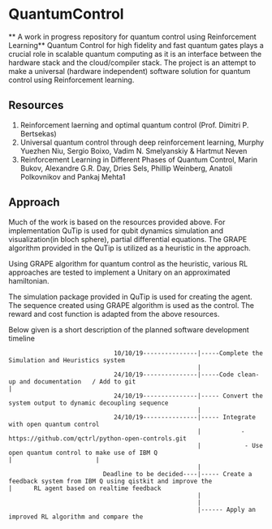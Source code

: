 # QuantumControl
** A work in progress repository for quantum control using Reinforcement Learning**
Quantum Control for high fidelity and fast quantum gates plays a crucial role in scalable quantum computing as it is an interface between the hardware stack and the cloud/compiler stack. The project is an attempt to make a universal (hardware independent) software solution for quantum control using Reinforcement learning. 

## Resources
1) Reinforcement laerning and optimal quantum control (Prof. Dimitri P. Bertsekas)
2) Universal quantum control through deep reinforcement learning, Murphy Yuezhen Niu, Sergio Boixo, Vadim N. Smelyanskiy & Hartmut Neven 
3) Reinforcement Learning in Different Phases of Quantum Control, Marin Bukov, Alexandre G.R. Day, Dries Sels, Phillip Weinberg, Anatoli      Polkovnikov and Pankaj Mehta1

## Approach 
Much of the work is based on the resources provided above. For implementation QuTip is used for qubit dynamics simulation and visualization(in bloch sphere), partial differential equations. The GRAPE algorithm provided in the QuTip is utilized as a heuristic in the approach.  

Using GRAPE algorithm for quantum control as the heuristic, various RL approaches are tested to implement a Unitary on an approximated hamiltonian.  

The simulation package provided in QuTip is used for creating the agent. The sequence created using GRAPE algorithm is used as the control. 
The reward and cost function is adapted from the above resources. 

Below given is a short description of the planned software development timeline

                                 10/10/19---------------|-----Complete the Simulation and Heuristics system
                                                        |
                                 24/10/19---------------|-----Code clean-up and documentation   / Add to git                                                                                     | 
                                 24/10/19---------------|----- Convert the system output to dynamic decoupling sequence     
                                                        |
                                 24/10/19---------------|----- Integrate with open quantum control
                                                        |           - https://github.com/qctrl/python-open-controls.git
                                                        |            - Use open quantum control to make use of IBM Q                                                                             |                       |
                                                        |
                              Deadline to be decided----|----- Create a feedback system from IBM Q using qistkit and improve the                                                                 |      RL agent based on realtime feedback
                                                        |       
                                                        |
                                                        |------ Apply an improved RL algorithm and compare the 
